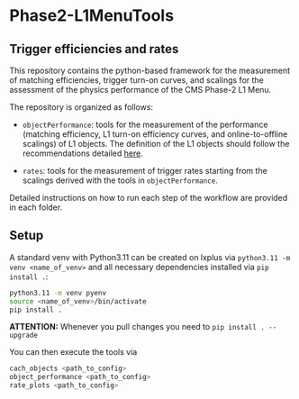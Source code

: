 # Phase2-L1MenuTools

## Trigger efficiencies and rates

  This repository contains the python-based framework for the measurement of matching efficiencies, trigger turn-on curves, and scalings for the assessment of the physics performance of the CMS Phase-2 L1 Menu.

  The repository is organized as follows:

  * `objectPerformance`: tools for the measurement of the performance (matching efficiency, L1 turn-on efficiency curves, and online-to-offline scalings) of L1 objects. The definition of the L1 objects should follow the recommendations detailed [here](https://twiki.cern.ch/twiki/bin/view/CMS/PhaseIIL1TriggerMenuTools).

  * `rates`: tools for the measurement of trigger rates starting from the scalings derived with the tools in `objectPerformance`.

  Detailed instructions on how to run each step of the workflow are
  provided in each folder.

## Setup

  A standard venv with Python3.11 can be created on lxplus
  via `python3.11 -m venv <name_of_venv>` and all necessary
  dependencies installed via `pip install .`:

  ```bash
  python3.11 -m venv pyenv
  source <name_of_venv>/bin/activate
  pip install .
  ```

  **ATTENTION:** Whenever you pull changes you need to `pip install . --upgrade`

  You can then execute the tools via

  ```python
  cach_objects <path_to_config>
  object_performance <path_to_config>
  rate_plots <path_to_config>
  ```
